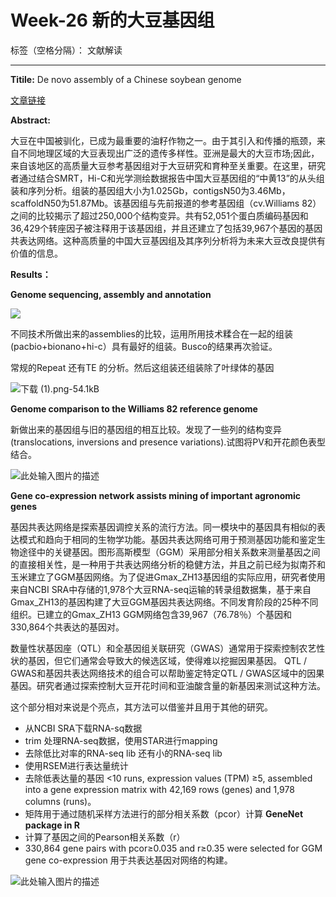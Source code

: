 # Week-26 新的大豆基因组

标签（空格分隔）： 文献解读

---

**Titile:**
De novo assembly of a Chinese soybean genome

[文章链接][1]


**Abstract:**


大豆在中国被驯化，已成为最重要的油籽作物之一。由于其引入和传播的瓶颈，来自不同地理区域的大豆表现出广泛的遗传多样性。亚洲是最大的大豆市场;因此，来自该地区的高质量大豆参考基因组对于大豆研究和育种至关重要。在这里，研究者通过结合SMRT，Hi-C和光学测绘数据报告中国大豆基因组的“中黄13”的从头组装和序列分析。组装的基因组大小为1.025Gb，contigsN50为3.46Mb，scaffoldN50为51.87Mb。该基因组与先前报道的参考基因组（cv.Williams 82）之间的比较揭示了超过250,000个结构变异。共有52,051个蛋白质编码基因和36,429个转座因子被注释用于该基因组，并且还建立了包括39,967个基因的基因共表达网络。这种高质量的中国大豆基因组及其序列分析将为未来大豆改良提供有价值的信息。


**Results：**

**Genome sequencing, assembly and annotation**

![][2]

不同技术所做出来的assemblies的比较，运用所用技术糅合在一起的组装(pacbio+bionano+hi-c）具有最好的组装。Busco的结果再次验证。

常规的Repeat 还有TE 的分析。然后这组装还组装除了叶绿体的基因

![下载 (1).png-54.1kB][3]


**Genome comparison to the Williams 82 reference genome**

新做出来的基因组与旧的基因组的相互比较。发现了一些列的结构变异(translocations, inversions and presence variations).试图将PV和开花颜色表型结合。

![此处输入图片的描述][4]




**Gene co-expression network assists mining of important agronomic genes**


基因共表达网络是探索基因调控关系的流行方法。同一模块中的基因具有相似的表达模式和趋向于相同的生物学功能。基因共表达网络可用于预测基因功能和鉴定生物途径中的关键基因。图形高斯模型（GGM）采用部分相关系数来测量基因之间的直接相关性，是一种用于共表达网络分析的稳健方法，并且之前已经为拟南芥和玉米建立了GGM基因网络。为了促进Gmax_ZH13基因组的实际应用，研究者使用来自NCBI SRA中存储的1,978个大豆RNA-seq运输的转录组数据集，基于来自Gmax_ZH13的基因构建了大豆GGM基因共表达网络。不同发育阶段的25种不同组织。已建立的Gmax_ZH13 GGM网络包含39,967（76.78％）个基因和330,864个共表达的基因对。


数量性状基因座（QTL）和全基因组关联研究（GWAS）通常用于探索控制农艺性状的基因，但它们通常会导致大的候选区域，使得难以挖掘因果基因。 QTL / GWAS和基因共表达网络技术的组合可以帮助鉴定特定QTL / GWAS区域中的因果基因。研究者通过探索控制大豆开花时间和亚油酸含量的新基因来测试这种方法。


这个部分相对来说是个亮点，其方法可以借鉴并且用于其他的研究。

 - 从NCBI SRA下载RNA-sq数据
 - trim 处理RNA-seq数据，使用STAR进行mapping
 - 去除低比对率的RNA-seq lib 还有小的RNA-seq lib
 - 使用RSEM进行表达量统计
 - 去除低表达量的基因 <10 runs, expression values (TPM) ≥5,  assembled into a gene expression matrix with 42,169 rows (genes) and 1,978 columns (runs)。
 - 矩阵用于通过随机采样方法进行的部分相关系数（pcor）计算  **GeneNet package in R** 
 - 计算了基因之间的Pearson相关系数（r）
 - 330,864 gene pairs with pcor≥0.035 and r≥0.35 were selected for GGM gene co-expression 用于共表达基因对网络的构建。



 
![此处输入图片的描述][5]


  [1]: http://engine.scichina.com/publisher/scp/journal/SCLS/doi/10.1007/s11427-018-9360-0?slug=full%20text
  [2]: http://static.zybuluo.com/lakesea/2j85550y8865910bw9dxa19f/%E4%B8%8B%E8%BD%BD.png
  [3]: http://static.zybuluo.com/lakesea/ejkeju765256cnsrwv5a7wz7/%E4%B8%8B%E8%BD%BD%20%281%29.png
  [4]: http://engine.scichina.com/cfs/files/figures/PrBpgTguSqYE9Njve/scls-2018-0206-t1.png
  [5]: http://engine.scichina.com/cfs/files/figures/cxfi2H8JanzCdsC3v/scls-2018-0206-t2.png